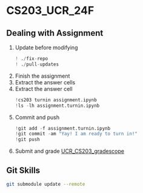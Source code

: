# CS203_UCR_24F
## Dealing with Assignment
1. Update before modifying
    ```python
    ! ./fix-repo
    ! ./pull-updates
    ```
2. Finish the assignment
3. Extract the answer cells
3. Extract the answer cell
    ```python
    !cs203 turnin assignment.ipynb
    !ls -lh assignment.turnin.ipynb
    ```
4. Commit and push
    ```python
    !git add -f assignment.turnin.ipynb
    !git commit -am "Yay! I am ready to turn in!"
    !git push
    ```
5. Submit and grade
  [UCR_CS203_gradescope](https://www.gradescope.com/courses/863120)
## Git Skills
```bash
git submodule update --remote
```
